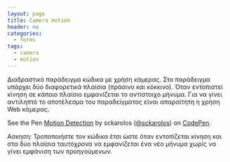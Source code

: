 ```yaml
---
layout: page
title: Camera motion
header: no
categories:
  - forms
tags:
  - camera
  - motion
---
```


Διαδραστικό παράδειγμα κώδικα με χρήση κάμερας. Στο παράδειγμα υπάρχει δύο διαφορετικά πλαίσια (πράσινο και κόκκινο). Όταν εντοπιστεί κίνηση σε κάποιο πλαίσιο εμφανίζεται το αντίστοιχο μήνυμα. Για να γίνει αντιληπτό το αποτέλεσμα του παραδείγματος είναι απαραίτητη η χρήση Web κάμερας.

<p data-height="350" data-theme-id="17517" data-slug-hash="yYLKBj" data-default-tab="result" data-user="sckarolos" class='codepen'>See the Pen <a href='http://codepen.io/sckarolos/pen/yYLKBj/'>Motion Detection</a> by sckarolos (<a href='http://codepen.io/sckarolos'>@sckarolos</a>) on <a href='http://codepen.io'>CodePen</a>.</p>
<script async src="//assets.codepen.io/assets/embed/ei.js"></script>

Ασκηση: Τροποποιήστε τον κώδικα έτσι ώστε όταν εντοπίζεται κίνηση και στα δύο πλαίσια ταυτόχρονα να εμφανίζεται ένα νέο μήνυμα χωρίς να γίνει εμφάνιση των προηγούμενων.
